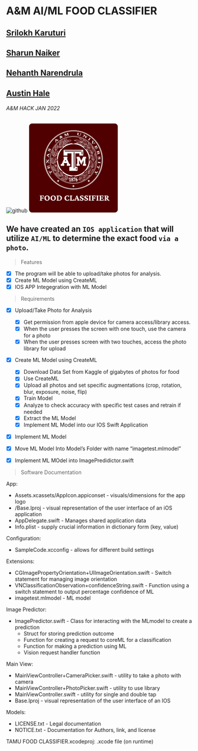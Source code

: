 # A&M AI/ML FOOD CLASSIFIER
## [Srilokh Karuturi](https://www.linkedin.com/in/srilokh-karuturi/)
## [Sharun Naiker](https://www.linkedin.com/in/sharun-naicker-17954a1a4/)
## [Nehanth Narendrula](https://www.linkedin.com/in/nehanth-narendrula-693a2b192/)
## [Austin Hale](https://www.linkedin.com/in/austin-hale-53940622b/)
###### A&M HACK JAN 2022

![github](https://myoctocat.com/assets/images/base-octocat.svg)
![logo](https://raw.githubusercontent.com/Nehanth/TAMU-FOOD-CLASSIFIER/a41feb07e76367070111845f971781b1e0d86598/App/Assets.xcassets/AppIcon.appiconset/Group%201-1.svg)

## We have created an `IOS application` that will utilize `AI/ML` to determine the exact food `via a photo`.

> Features
- [x] The program will be able to upload/take photos for analysis.
- [x] Create ML Model using CreateML
- [x] IOS APP Integegration with ML Model

> Requirements
- [x] Upload/Take Photo for Analysis
  - [x] Get permission from apple device for camera access/library access.
  - [x] When the user presses the screen with one touch, use the camera for a photo 
  - [x] When the user presses screen with two touches, access the photo library for upload 
- [x] Create ML Model using CreateML
  - [x] Download Data Set from Kaggle of gigabytes of photos for food
  - [x] Use CreateML
   - [x] Upload all photos and set specific augmentations (crop, rotation, blur, exposure, noise, flip)
   - [x] Train Model
   - [x] Analyze to check accuracy with specific test cases and retrain if needed
   - [x] Extract the ML Model
   - [x] Implement ML Model into our IOS Swift Application    
- [x] Implement ML Model
 - [x] Move ML Model Into Model’s Folder with name “imagetest.mlmodel” 
 - [x] Implement ML MOdel into ImagePredidictor.swift


> Software Documentation 

App:
 - Assets.xcassets/AppIcon.appiconset -  visuals/dimensions for the app logo
 - /Base.lproj - visual representation of the user interface of an iOS application
 - AppDelegate.swift - Manages shared application data
 - Info.plist - supply crucial information in dictionary form (key, value)

Configuration:
 - SampleCode.xcconfig - allows for different build settings
 
Extensions:
 - CGImagePropertyOrientation+UIImageOrientation.swift - Switch statement for managing image orientation
 - VNClassificationObservation+confidenceString.swift - Function using a switch statement to output percentage confidence of ML
 - imagetest.mlmodel - ML model

Image Predictor:
 - ImagePredictor.swift - Class for interacting with the MLmodel to create a prediction
    - Struct for storing prediction outcome
    - Function for creating a request to coreML for a classification
    - Function for making a prediction using ML
    - Vision request handler function

Main View:
 - MainViewController+CameraPicker.swift - utility to take a photo with camera
 - MainViewController+PhotoPicker.swift - utility to use library
 - MainViewController.swift - utility for single and double tap
 - Base.lproj - visual representation of the user interface of an IOS

Models:
 - LICENSE.txt - Legal documentation
 - NOTICE.txt - Documentation for Authors, link, and license
 
TAMU FOOD CLASSIFIER.xcodeproj: .xcode file (on runtime)
